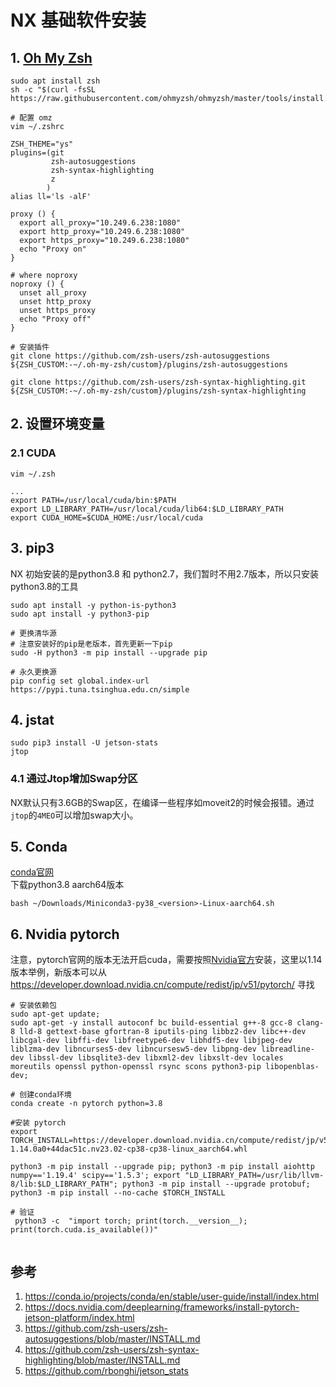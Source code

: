 # NX 基础软件安装
## 1. [Oh My Zsh](https://ohmyz.sh/)
```
sudo apt install zsh
sh -c "$(curl -fsSL https://raw.githubusercontent.com/ohmyzsh/ohmyzsh/master/tools/install.sh)"

# 配置 omz
vim ~/.zshrc

ZSH_THEME="ys"
plugins=(git
         zsh-autosuggestions
         zsh-syntax-highlighting
         z
        )
alias ll='ls -alF'

proxy () {
  export all_proxy="10.249.6.238:1080"
  export http_proxy="10.249.6.238:1080"
  export https_proxy="10.249.6.238:1080"
  echo "Proxy on"
}

# where noproxy
noproxy () {
  unset all_proxy
  unset http_proxy
  unset https_proxy
  echo "Proxy off"
}

# 安装插件
git clone https://github.com/zsh-users/zsh-autosuggestions ${ZSH_CUSTOM:-~/.oh-my-zsh/custom}/plugins/zsh-autosuggestions

git clone https://github.com/zsh-users/zsh-syntax-highlighting.git ${ZSH_CUSTOM:-~/.oh-my-zsh/custom}/plugins/zsh-syntax-highlighting

```
## 2. 设置环境变量
### 2.1 CUDA
```
vim ~/.zsh

...
export PATH=/usr/local/cuda/bin:$PATH
export LD_LIBRARY_PATH=/usr/local/cuda/lib64:$LD_LIBRARY_PATH
export CUDA_HOME=$CUDA_HOME:/usr/local/cuda
```

## 3. pip3
NX 初始安装的是python3.8 和 python2.7，我们暂时不用2.7版本，所以只安装python3.8的工具
```
sudo apt install -y python-is-python3
sudo apt install -y python3-pip

# 更换清华源
# 注意安装好的pip是老版本，首先更新一下pip
sudo -H python3 -m pip install --upgrade pip  

# 永久更换源
pip config set global.index-url https://pypi.tuna.tsinghua.edu.cn/simple

```

## 4. jstat
```
sudo pip3 install -U jetson-stats
jtop
```
### 4.1 通过Jtop增加Swap分区
NX默认只有3.6GB的Swap区，在编译一些程序如moveit2的时候会报错。通过`jtop`的`4MEO`可以增加swap大小。

## 5. Conda
[conda官网](https://docs.conda.io/en/latest/miniconda.html#installing)   
下载python3.8  aarch64版本
```
bash ~/Downloads/Miniconda3-py38_<version>-Linux-aarch64.sh
```

## 6. Nvidia pytorch
注意，pytorch官网的版本无法开启cuda，需要按照[Nvidia官方](https://docs.nvidia.com/deeplearning/frameworks/install-pytorch-jetson-platform/index.html)安装，这里以1.14版本举例，新版本可以从 https://developer.download.nvidia.cn/compute/redist/jp/v51/pytorch/ 寻找
```
# 安装依赖包
sudo apt-get update; 
sudo apt-get -y install autoconf bc build-essential g++-8 gcc-8 clang-8 lld-8 gettext-base gfortran-8 iputils-ping libbz2-dev libc++-dev libcgal-dev libffi-dev libfreetype6-dev libhdf5-dev libjpeg-dev liblzma-dev libncurses5-dev libncursesw5-dev libpng-dev libreadline-dev libssl-dev libsqlite3-dev libxml2-dev libxslt-dev locales moreutils openssl python-openssl rsync scons python3-pip libopenblas-dev;

# 创建conda环境
conda create -n pytorch python=3.8

#安装 pytorch
export TORCH_INSTALL=https://developer.download.nvidia.cn/compute/redist/jp/v51/pytorch/torch-1.14.0a0+44dac51c.nv23.02-cp38-cp38-linux_aarch64.whl

python3 -m pip install --upgrade pip; python3 -m pip install aiohttp numpy=='1.19.4' scipy=='1.5.3'; export "LD_LIBRARY_PATH=/usr/lib/llvm-8/lib:$LD_LIBRARY_PATH"; python3 -m pip install --upgrade protobuf; python3 -m pip install --no-cache $TORCH_INSTALL

# 验证
 python3 -c  "import torch; print(torch.__version__); print(torch.cuda.is_available())"
 
```
## 参考
1. https://conda.io/projects/conda/en/stable/user-guide/install/index.html
2. https://docs.nvidia.com/deeplearning/frameworks/install-pytorch-jetson-platform/index.html
3. https://github.com/zsh-users/zsh-autosuggestions/blob/master/INSTALL.md
4. https://github.com/zsh-users/zsh-syntax-highlighting/blob/master/INSTALL.md
5. https://github.com/rbonghi/jetson_stats

